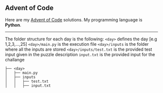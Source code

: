 ## Advent of Code

Here are my <a href="https://adventofcode.com/">Advent of Code</a> solutions. My programming language is **Python**.  
<hr>

The folder structure for each day is the following:
`<day>` defines the day [e.g 1,2,3,...,25]
`<day>/main.py` is the execution file
`<day>/inputs` is the folder where all the inputs are stored
`<day>/inputs/test.txt` is the provided test input given in the puzzle description
`input.txt` is the provided input for the challange
```
├── <day>
│   ├── main.py
│   ├── inputs
│   │   ├── test.txt
│   │   ├── input.txt
```




